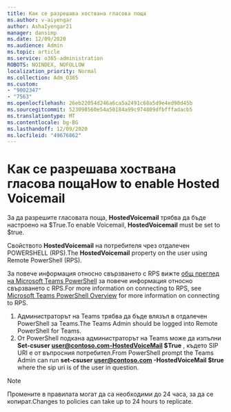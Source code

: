 ```yaml
---
title: Как се разрешава хоствана гласова поща
ms.author: v-aiyengar
author: AshaIyengar21
manager: dansimp
ms.date: 12/09/2020
ms.audience: Admin
ms.topic: article
ms.service: o365-administration
ROBOTS: NOINDEX, NOFOLLOW
localization_priority: Normal
ms.collection: Adm_O365
ms.custom:
- "9002347"
- "7563"
ms.openlocfilehash: 26eb22054d246a6ca5a2491c68a5d9e4ed90d45b
ms.sourcegitcommit: 523098560e54a50184a99c974809dfbfffadacb5
ms.translationtype: MT
ms.contentlocale: bg-BG
ms.lasthandoff: 12/09/2020
ms.locfileid: "49676862"
---
```

# <a name="how-to-enable-hosted-voicemail"></a><span data-ttu-id="eedc6-102">Как се разрешава хоствана гласова поща</span><span class="sxs-lookup"><span data-stu-id="eedc6-102">How to enable Hosted Voicemail</span></span>

<span data-ttu-id="eedc6-103">За да разрешите гласовата поща, **HostedVoicemail** трябва да бъде настроено на $True.</span><span class="sxs-lookup"><span data-stu-id="eedc6-103">To enable Voicemail, **HostedVoicemail** must be set to $true.</span></span>

<span data-ttu-id="eedc6-104">Свойството **HostedVoicemail** на потребителя чрез отдалечен POWERSHELL (RPS).</span><span class="sxs-lookup"><span data-stu-id="eedc6-104">The **HostedVoicemail** property on the user using Remote PowerShell (RPS).</span></span>

<span data-ttu-id="eedc6-105">За повече информация относно свързването с RPS вижте [общ преглед на Microsoft Teams PowerShell](https://docs.microsoft.com/microsoftteams/teams-powershell-overview) за повече информация относно свързването с RPS.</span><span class="sxs-lookup"><span data-stu-id="eedc6-105">For more information on connecting to RPS, see [Microsoft Teams PowerShell Overview](https://docs.microsoft.com/microsoftteams/teams-powershell-overview) for more information on connecting to RPS.</span></span>

1. <span data-ttu-id="eedc6-106">Администраторът на Teams трябва да бъде влязъл в отдалечен PowerShell за Teams.</span><span class="sxs-lookup"><span data-stu-id="eedc6-106">The Teams Admin should be logged into Remote PowerShell for Teams.</span></span>
1. <span data-ttu-id="eedc6-107">От PowerShell подкана администраторът на Teams може да изпълни **Set-csuser user@contoso.com-HostedVoiceMail $True** , където SIP URI е от въпросния потребител.</span><span class="sxs-lookup"><span data-stu-id="eedc6-107">From PowerShell prompt the Teams Admin can run **set-csuser user@contoso.com -HostedVoiceMail $true** where the sip uri is of the user in question.</span></span>

> [!NOTE]
> <span data-ttu-id="eedc6-108">Промените в правилата могат да са необходими до 24 часа, за да се копират.</span><span class="sxs-lookup"><span data-stu-id="eedc6-108">Changes to policies can take up to 24 hours to replicate.</span></span>